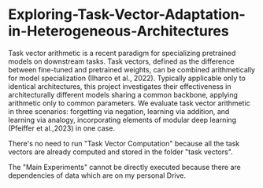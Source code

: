 # Exploring-Task-Vector-Adaptation-in-Heterogeneous-Architectures
Task vector arithmetic is a recent paradigm for specializing pretrained models on downstream tasks. Task vectors, defined as the difference between fine-tuned and pretrained weights, can be combined arithmetically for model specialization (Ilharco et al., 2022). Typically applicable only to identical architectures, this project investigates their effectiveness in architecturally different models sharing a common backbone, applying arithmetic only to common parameters. We evaluate task vector arithmetic in three scenarios: forgetting via negation, learning via addition, and learning via analogy, incorporating elements of modular deep learning (Pfeiffer et al.,2023) in one case.

There's no need to run "Task Vector Computation" because all the task 
vectors are already computed and stored in the folder "task vectors".


The "Main Experiments"  cannot be directly executed because there are
dependencies of data which are on my personal Drive. 
